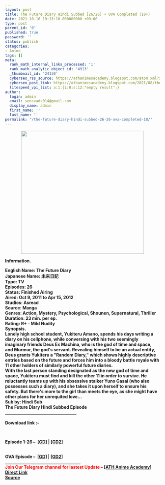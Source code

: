 ```yaml
---
layout: post
title: The Future Diary Hindi Subbed [26/26] + OVA Completed (18+)
date: 2021-10-16 19:13:10.000000000 +00:00
type: post
parent_id: '0'
published: true
password: ''
status: publish
categories:
- Anime
tags: []
meta:
  rank_math_internal_links_processed: '1'
  rank_math_analytic_object_id: '4913'
  _thumbnail_id: '24130'
  cyberseo_rss_source: https://athanimesacademy.blogspot.com/atom.xml?start-index=151&max-results=150
  cyberseo_post_link: https://athanimesacademy.blogspot.com/2021/08/the-future-diary-hindi-subbed-2626-ova.html
  litespeed_vpi_list: a:1:{i:0;s:12:"empty result";}
author:
  login: admin
  email: senseads014@gmail.com
  display_name: admin
  first_name: ''
  last_name: ''
permalink: "/the-future-diary-hindi-subbed-26-26-ova-completed-18/"
---
```

<div><b />
<div class="separator" style="clear: both; text-align: center;">
<div class="separator" style="clear: both; text-align: center;"> <a href="https://lh3.googleusercontent.com/-Weza0pehBZ0/YRSyf7PivVI/AAAAAAAADTs/5brrHqTquWIMy7RDI6mjbCnwOdIZzDcxACLcBGAsYHQ/s1600/1628746357469397-0.png" style="margin-left: 1em; margin-right: 1em;"> <img border="0" src="{{ site.baseurl }}/assets/2021/10/1628746357469397-0.png" width="400" /> </a></div>
<p></div>
</div>
<p><b>Information.</b>
<div></div>
<div><b>English Name: </b>The Future Diary</div>
<div><b>Japanese Name: </b>未来日記</div>
<div><b>Type: </b>TV</div>
<div><b>Episodes: </b>26</div>
<div><b>Status: </b>Finished Airing</div>
<div><b>Aired: </b>Oct 9, 2011 to Apr 15, 2012</div>
<div><b>Studios: </b>Asread</div>
<div><b>Source: </b>Manga</div>
<div><b>Genres:</b> Action, Mystery, Psychological, Shounen, Supernatural, Thriller</div>
<div><b>Duration: </b>23 min. per ep.</div>
<div><b>Rating: </b>R+ - Mild Nudity</div>
<div></div>
<div><b>Synopsis.</b></div>
<div>Lonely high school student, Yukiteru Amano, spends his days writing a diary on his cellphone, while conversing with his two seemingly imaginary friends Deus Ex Machina, who is the god of time and space, and Murmur, the god's servant. Revealing himself to be an actual entity, Deus grants Yukiteru a "Random Diary," which shows highly descriptive entries based on the future and forces him into a bloody battle royale with 11 other holders of similarly powerful future diaries.</div>
<div></div>
<div>With the last person standing designated as the new god of time and space, Yukiteru must find and kill the other 11 in order to survive. He reluctantly teams up with his obsessive stalker Yuno Gasai (who also possesses such a diary), and she takes it upon herself to ensure his safety. But there's more to the girl than meets the eye, as she might have other plans for her unrequited love...</div>
<div></div>
<div><b>Sub by: </b>Hindi Sub</div>
<div></div>
<div>The Future Diary Hindi Subbed Episode</div>
<div>
<div><b><u>&nbsp; &nbsp; &nbsp; &nbsp; &nbsp; &nbsp; &nbsp; &nbsp; &nbsp; &nbsp; &nbsp;</u></b><b><u>&nbsp; &nbsp; &nbsp; &nbsp; &nbsp; &nbsp; &nbsp; &nbsp; &nbsp; &nbsp; &nbsp;</u></b><b><u>&nbsp; &nbsp; &nbsp; &nbsp; &nbsp; &nbsp; &nbsp; &nbsp; &nbsp; &nbsp; &nbsp;</u></b><b><u>&nbsp; &nbsp; &nbsp; &nbsp;</u></b></div>
<div><b><br /></b></div>
<div><b>Download link :-</b></div>
<p><b />
<div><b><br /></b></div>
<p>Episode&nbsp;<b>1-26 –&nbsp;&nbsp;<a href="https://l4s.cc/a/e/JPZ/aHR0cHM6Ly9kcml2ZS5nb29nbGUuY29tL2ZvbGRlcnZpZXc/aWQ9MUFZS1Z5dkdyb1RBYjhCaXh4d1VTM1YzNkxra0RhNVBo">[GD]</a></b><b>&nbsp;|&nbsp;<a href="https://l4s.cc/a/e/JPZ/aHR0cHM6Ly9kcml2ZS5nb29nbGUuY29tL2ZvbGRlcnZpZXc/aWQ9MUFZS1Z5dkdyb1RBYjhCaXh4d1VTM1YzNkxra0RhNVBo">[GD2]</a></b>
<div><b><br /></b></div>
<div><b>OVA Episode –&nbsp;&nbsp;</b><b><a href="https://l4s.cc/a/e/JPZ/aHR0cHM6Ly9kcml2ZS5nb29nbGUuY29tL2ZvbGRlcnZpZXc/aWQ9MUFaXzhxUDJUSFlFcGc0X0RtbEZ6TWlKTWZJS0RfR0hx">[GD]</a></b><b>&nbsp;|&nbsp;<a href="https://l4s.cc/a/e/JPZ/aHR0cHM6Ly9kcml2ZS5nb29nbGUuY29tL2ZvbGRlcnZpZXc/aWQ9MUFaXzhxUDJUSFlFcGc0X0RtbEZ6TWlKTWZJS0RfR0hx">[GD2]</a></b></div>
</div>
<div></div>
<div>
<div><u>&nbsp; &nbsp; &nbsp; &nbsp; &nbsp; &nbsp; &nbsp; &nbsp; &nbsp; &nbsp; &nbsp; &nbsp; &nbsp; &nbsp; &nbsp; &nbsp; &nbsp; &nbsp; &nbsp; &nbsp; &nbsp;</u><u>&nbsp; &nbsp; &nbsp; &nbsp; &nbsp; &nbsp; &nbsp; &nbsp; &nbsp; &nbsp; &nbsp; &nbsp; &nbsp; &nbsp; &nbsp; &nbsp; &nbsp;</u></div>
<div></div>
<div><b><span style="color: red;">Join Our Telegram channel for lastest Update –&nbsp;</span><a href="http://telegram.me/athanimeacademy">[ATH Anime Academy]</a></b></div>
</div>
<div></div>
<link rel="stylesheet" href="https://cdnjs.cloudflare.com/ajax/libs/font-awesome/4.7.0/css/font-awesome.min.css" />
<div class="divbtn"> <a href="https://handymansurrender.com/fihup8buzv?key=94550f7ce39444073321dde3b8782f97" class="btn"><i class="fa fa-download"></i> Direct Link</a> <br /><a href="https://athanimesacademy.blogspot.com/2021/08/the-future-diary-hindi-subbed-2626-ova.html">Source</a> </div>
